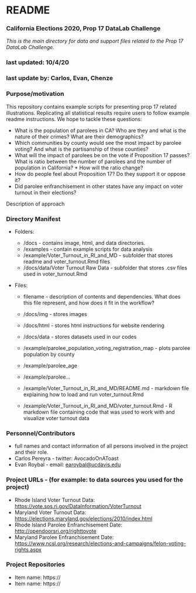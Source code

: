 # README
### California Elections 2020, Prop 17 DataLab Challenge

*This is the main directory for data and support files related to the Prop 17 DataLab Challenge.*

### last updated: 10/4/20
### last update by: Carlos, Evan, Chenze


### Purpose/motivation
This repository contains example scripts for presenting prop 17 related illustrations. Replicating all statistical results require users to follow example readme instructions. We hope to tackle these questions: 
* What is the population of parolees in CA? Who are they and what is the nature of their crimes? What are their demographics?
* Which communities by county would see the most impact by parolee voting? And what is the partisanship of these counties?
* What will the impact of parolees be on the vote if Proposition 17 passes? What is ratio between the number of parolees and the number of population in California? * How will the ratio change?
* How do people feel about Proposition 17? Do they support it or oppose it?
* Did parolee enfranchisement in other states have any impact on voter turnout in their elections?

Description of approach

### Directory Manifest

*  Folders:
	* /docs - contains image, html, and data directories.		
	* /examples - contain example scripts for data analysis
	* /example/Voter_Turnout_in_RI_and_MD - subfolder that stores readme and voter_turnout.Rmd files
	* /docs/data/Voter Turnout Raw Data - subfolder that stores .csv files used in voter_turnout.Rmd
	

* Files:
	*  filename - description of contents and dependencies. What does     this file represent, and how does it fit in the workflow?
	* /docs/img - stores images
	* /docs/html - stores html instructions for website rendering
	* /docs/data - stores datasets used in our codes
	
	* /example/parolee_population_voting_registration_map - plots parolee population by county
	* /example/parolee_age
	* /example/parolee...
	* /example/Voter_Turnout_in_RI_and_MD/README.md - markdown file explaining how to load and run voter_turnout.Rmd
	* /example/Voter_Turnout_in_RI_and_MD/voter_turnout.Rmd - R markdown file containing code that was used to work with and visualize voter turnout data

### Personnel/Contributors

* full names and contact information of all persons involved in the project and their role.
* Carlos Pereyra - twitter: AvocadoOnAToast
* Evan Roybal - email: earoybal@ucdavis.edu


### Project URLs - (for example: to data sources you used for the project)

* Rhode Island Voter Turnout Data: https://vote.sos.ri.gov/DataInformation/VoterTurnout 
* Maryland Voter Turnout Data: https://elections.maryland.gov/elections/2010/index.html 
* Rhode Island Parolee Enfranchisement Date: http://opendoorsri.org/righttovote 
* Maryland Parolee Enfranchisement Date: https://www.ncsl.org/research/elections-and-campaigns/felon-voting-rights.aspx 

### Project Repositories

* Item name: https://
* Item name: https://



